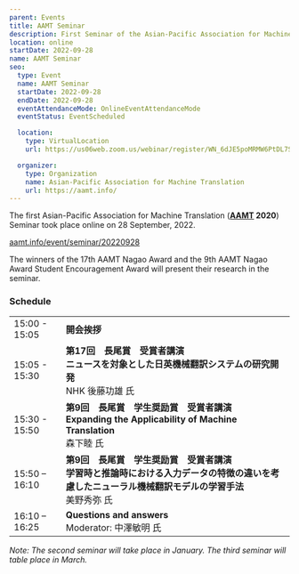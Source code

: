 ```yaml
---
parent: Events
title: AAMT Seminar
description: First Seminar of the Asian-Pacific Association for Machine Translation
location: online
startDate: 2022-09-28
name: AAMT Seminar
seo:
  type: Event
  name: AAMT Seminar
  startDate: 2022-09-28
  endDate: 2022-09-28
  eventAttendanceMode: OnlineEventAttendanceMode
  eventStatus: EventScheduled

  location:
    type: VirtualLocation
    url: https://us06web.zoom.us/webinar/register/WN_6dJE5poMRMW6PtDL7Sr1nQ

  organizer:
    type: Organization
    name: Asian-Pacific Association for Machine Translation
    url: https://aamt.info/
---
```


The first Asian-Pacific Association for Machine Translation (**[AAMT](/associations/aamt.md) 2020**) Seminar took place online on 28 September, 2022.

[aamt.info/event/seminar/20220928](https://www.aamt.info/event/seminar/20220928)

The winners of the 17th AAMT Nagao Award and the 9th AAMT Nagao Award Student Encouragement Award will present their research in the seminar.

### Schedule

|     |     |
| --- | --- |
| 15:00 - 15:05 | **開会挨拶** |
| 15:05 - 15:30 | **第17回　長尾賞　受賞者講演** <br>**ニュースを対象とした日英機械翻訳システムの研究開発** <br>NHK 後藤功雄 氏 |
| 15:30 - 15:50 | **第9回　長尾賞　学生奨励賞　受賞者講演** <br>**Expanding the Applicability of Machine Translation** <br>森下睦 氏 |
| 15:50 – 16:10 | **第9回　長尾賞　学生奨励賞　受賞者講演** <br>**学習時と推論時における入力データの特徴の違いを考慮したニューラル機械翻訳モデルの学習手法** <br>美野秀弥 氏 |
| 16:10 – 16:25 | **Questions and answers** <br>Moderator: 中澤敏明 氏 |

*Note: The second seminar will take place in January.*
*The third seminar will table place in March.*
